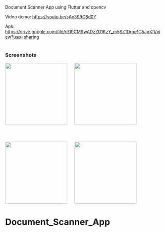 Document Scanner App using Flutter and opencv

Video demo: https://youtu.be/sAx399C8d0Y

Apk: https://drive.google.com/file/d/19CM9wADzZD1KzY_m5SZ1Drge1C5JqXft/view?usp=sharing
<br></br>

### Screenshots

<img src="https://user-images.githubusercontent.com/49124684/176732967-0f805c9e-b644-4e5c-9b4c-0a4f3ff91033.jpeg" width=200></img>
&nbsp;&nbsp;&nbsp;&nbsp;
<img src="https://user-images.githubusercontent.com/49124684/176733445-78ca3bb0-378d-4703-9c74-7088fd928469.jpeg" width=200></img>
<br></br>
<br></br>
<img src="https://user-images.githubusercontent.com/49124684/176733591-eae134e6-619a-40fe-a150-c76549820d84.jpeg" width=200></img>
&nbsp;&nbsp;&nbsp;&nbsp;
<img src="https://user-images.githubusercontent.com/49124684/176733622-96bb14df-3325-405b-b5d6-8c798c0b0808.jpeg" width=200></img>





# Document_Scanner_App
